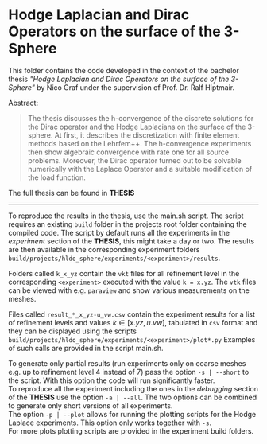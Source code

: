 # Hodge Laplacian and Dirac Operators on the surface of the 3-Sphere

This folder contains the code developed in the context of the bachelor 
thesis *"Hodge Laplacian and Dirac Operators on the surface of 
the 3-Sphere"* by Nico Graf under the supervision of 
Prof. Dr. Ralf Hiptmair.

Abstract:
>The thesis discusses the h-convergence of the discrete solutions 
>for the Dirac operator and the Hodge Laplacians on the surface of 
>the 3-sphere. At first, it describes the discretization with finite 
>element methods based on the 
>Lehrfem++. The h-convergence experiments 
>then show algebraic convergence with rate one for all source problems.
>Moreover, the Dirac operator turned out to be solvable numerically with 
>the Laplace Operator and a suitable modification of the load function.

The full thesis can be found in **THESIS**

---

To reproduce the results in the thesis, use the main.sh script.
The script requires an existing `build` folder in the projects
root folder containing
the compiled code. The script by default runs all the experiments in
the *experiment* section of the **THESIS**, this might take a day or
two. The results are then available in the corresponding experiment folders
`build/projects/hldo_sphere/experiments/<experiment>/results`.

Folders called `k_x_yz` contain the `vkt` files for all refinement 
level in the corresponding
`<experiment>` executed with the value `k = x.yz`. The `vtk` files can
be viewed with e.g. `paraview` and show various measurements on 
the meshes.

Files called `result_*_x_yz-u_vw.csv` contain the experiment results
for a list of refinement levels and values $k \in [x.yz, u.vw]$,
tabulated in `csv` format and they can be displayed using the
scripts `build/projects/hldo_sphere/experiments/<experiment>/plot*.py`
Examples of such calls are provided in the script main.sh.

To generate only partial results (run experiments only on coarse meshes e.g. up
to refinement level 4 instead of 7)
pass the option `-s | --short` to the script.
With this option the code will run significantly faster.\
To reproduce all the experiment including the ones in the *debugging* section
of the **THESIS** use the option `-a | --all`. The two options can be
combined to generate only short versions of all experiments.\
The option `-p | --plot` allows for running the plotting scripts for the Hodge Laplace
experiments. This option only works together with `-s`.\
For more plots plotting scripts are provided in the experiment build folders.


